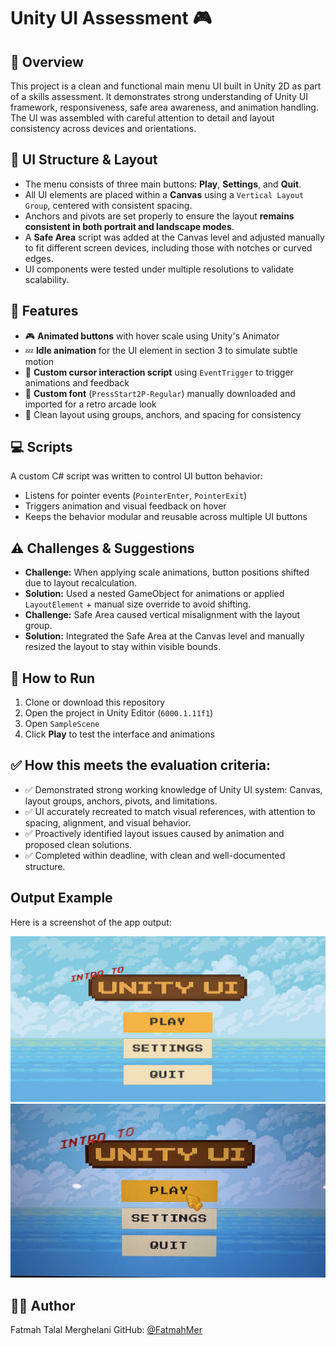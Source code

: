 # Unity UI Assessment 🎮

## 📝 Overview
This project is a clean and functional main menu UI built in Unity 2D as part of a skills assessment. It demonstrates strong understanding of Unity UI framework, responsiveness, safe area awareness, and animation handling. The UI was assembled with careful attention to detail and layout consistency across devices and orientations.

## 🧩 UI Structure & Layout
- The menu consists of three main buttons: **Play**, **Settings**, and **Quit**.
- All UI elements are placed within a **Canvas** using a `Vertical Layout Group`, centered with consistent spacing.
- Anchors and pivots are set properly to ensure the layout **remains consistent in both portrait and landscape modes**.
- A **Safe Area** script was added at the Canvas level and adjusted manually to fit different screen devices, including those with notches or curved edges.
- UI components were tested under multiple resolutions to validate scalability.

## 🔧 Features
- 🎮 **Animated buttons** with hover scale using Unity's Animator
- 💤 **Idle animation** for the UI element in section 3 to simulate subtle motion
- 🧠 **Custom cursor interaction script** using `EventTrigger` to trigger animations and feedback
- 📝 **Custom font** (`PressStart2P-Regular`) manually downloaded and imported for a retro arcade look
- 🔲 Clean layout using groups, anchors, and spacing for consistency

## 💻 Scripts
A custom C# script was written to control UI button behavior:
- Listens for pointer events (`PointerEnter`, `PointerExit`)
- Triggers animation and visual feedback on hover
- Keeps the behavior modular and reusable across multiple UI buttons

## ⚠️ Challenges & Suggestions
- **Challenge:** When applying scale animations, button positions shifted due to layout recalculation.
- **Solution:** Used a nested GameObject for animations or applied `LayoutElement` + manual size override to avoid shifting.
- **Challenge:** Safe Area caused vertical misalignment with the layout group.
- **Solution:** Integrated the Safe Area at the Canvas level and manually resized the layout to stay within visible bounds.

## 🚀 How to Run
1. Clone or download this repository
2. Open the project in Unity Editor (`6000.1.11f1`)
3. Open `SampleScene`
4. Click **Play** to test the interface and animations

## ✅ How this meets the evaluation criteria:
- ✅ Demonstrated strong working knowledge of Unity UI system: Canvas, layout groups, anchors, pivots, and limitations.
- ✅ UI accurately recreated to match visual references, with attention to spacing, alignment, and visual behavior.
- ✅ Proactively identified layout issues caused by animation and proposed clean solutions.
- ✅ Completed within deadline, with clean and well-documented structure.


## Output Example
Here is a screenshot of the app output:

![Output 1](Output_Image1.png)
![Output 2](Output_Image2.jpeg)


## 👩‍💻 Author
Fatmah Talal Merghelani
GitHub: [@FatmahMer](https://github.com/FatmahMer)
